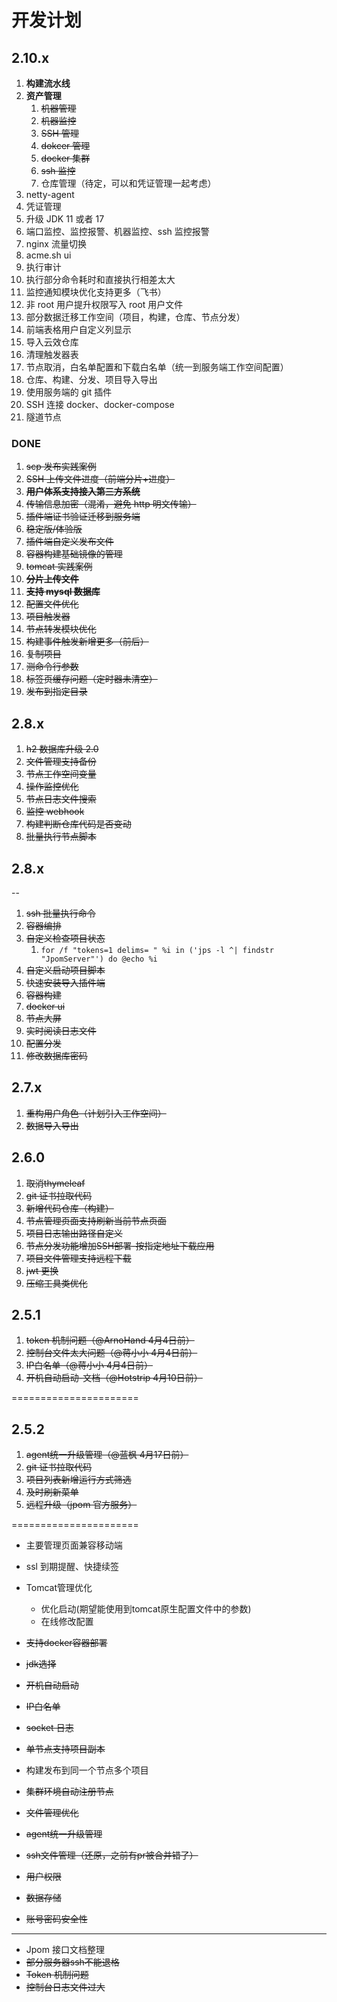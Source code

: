 # 开发计划

## 2.10.x

1. **构建流水线**
2. **资产管理**
    1. ~~机器管理~~
    2. ~~机器监控~~
    3. ~~SSH 管理~~
    4. ~~dokcer 管理~~
    5. ~~docker 集群~~
    6. ~~ssh 监控~~
    7. 仓库管理（待定，可以和凭证管理一起考虑）
3. netty-agent
4. 凭证管理
5. 升级 JDK 11 或者 17
6. 端口监控、监控报警、机器监控、ssh 监控报警
7. nginx 流量切换
8. acme.sh ui
9. 执行审计
10. 执行部分命令耗时和直接执行相差太大
11. 监控通知模块优化支持更多（飞书）
12. 非 root 用户提升权限写入 root 用户文件
13. 部分数据迁移工作空间（项目，构建，仓库、节点分发）
14. 前端表格用户自定义列显示
15. 导入云效仓库
16. 清理触发器表
17. 节点取消，白名单配置和下载白名单（统一到服务端工作空间配置）
18. 仓库、构建、分发、项目导入导出
19. 使用服务端的 git 插件
20. SSH 连接 docker、docker-compose
21. 隧道节点

### DONE

1. ~~scp 发布实践案例~~
2. ~~SSH 上传文件进度（前端分片+进度）~~
3. ~~**用户体系支持接入第三方系统**~~
4. ~~传输信息加密（混淆，避免 http 明文传输）~~
5. ~~插件端证书验证迁移到服务端~~
6. ~~稳定版/体验版~~
7. ~~插件端自定义发布文件~~
8. ~~容器构建基础镜像的管理~~
9. ~~tomcat 实践案例~~
10. ~~**分片上传文件**~~
11. ~~**支持 mysql 数据库**~~
12. ~~配置文件优化~~
13. ~~项目触发器~~
14. ~~节点转发模块优化~~
15. ~~构建事件触发新增更多（前后）~~
16. ~~复制项目~~
17. ~~测命令行参数~~
18. ~~标签页缓存问题（定时器未清空）~~
19. ~~发布到指定目录~~

## 2.8.x

1. ~~h2 数据库升级 2.0~~
2. ~~文件管理支持备份~~
3. ~~节点工作空间变量~~
4. ~~操作监控优化~~
5. ~~节点日志文件搜索~~
6. ~~监控 webhook~~
7. ~~构建判断仓库代码是否变动~~
8. ~~批量执行节点脚本~~

## 2.8.x
--

1. ~~ssh 批量执行命令~~
2. ~~容器编排~~
3. ~~自定义检查项目状态~~
	1. `for /f "tokens=1 delims= " %i in ('jps -l ^| findstr "JpomServer"') do @echo %i`
4. ~~自定义启动项目脚本~~
5. ~~快速安装导入插件端~~
6. ~~容器构建~~
7. ~~docker ui~~
8. ~~节点大屏~~
9. ~~实时阅读日志文件~~
10. ~~配置分发~~
11. ~~修改数据库密码~~

## 2.7.x

1. ~~重构用户角色（计划引入工作空间）~~
2. ~~数据导入导出~~

## 2.6.0

1. ~~取消thymeleaf~~
2. ~~git 证书拉取代码~~
3. ~~新增代码仓库（构建）~~
4. ~~节点管理页面支持刷新当前节点页面~~
5. ~~项目日志输出路径自定义~~
6. ~~节点分发功能增加SSH部署-按指定地址下载应用~~
7. ~~项目文件管理支持远程下载~~
8. ~~jwt 更换~~
9. ~~压缩工具类优化~~

## 2.5.1

1. ~~token 机制问题（@ArnoHand 4月4日前）~~
2. ~~控制台文件太大问题（@蒋小小 4月4日前）~~
3. ~~IP白名单（@蒋小小 4月4日前）~~
4. ~~开机自动启动-文档（@Hotstrip 4月10日前）~~

======================

## 2.5.2

1. ~~agent统一升级管理（@蓝枫 4月17日前）~~
2. ~~git 证书拉取代码~~
3. ~~项目列表新增运行方式筛选~~
4. ~~及时刷新菜单~~
5. ~~远程升级（jpom 官方服务）~~

======================

* 主要管理页面兼容移动端
* ssl 到期提醒、快捷续签
* Tomcat管理优化
	* 优化启动(期望能使用到tomcat原生配置文件中的参数)
	* 在线修改配置
* ~~支持docker容器部署~~
* ~~jdk选择~~
* ~~开机自动启动~~
* ~~IP白名单~~
* ~~socket 日志~~
* ~~单节点支持项目副本~~
* 构建发布到同一个节点多个项目
* ~~集群环境自动注册节点~~
* ~~文件管理优化~~
* ~~agent统一升级管理~~
* ~~ssh文件管理（还原，之前有pr被合并错了）~~


* ~~用户权限~~
* ~~数据存储~~
* ~~账号密码安全性~~

--------------------

* Jpom 接口文档整理
* ~~部分服务器ssh不能退格~~
* ~~Token 机制问题~~
* ~~控制台日志文件过大~~
   
